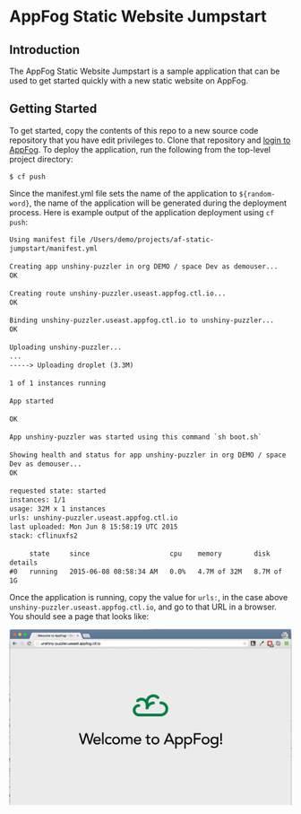 # AppFog Static Website Jumpstart

## Introduction

The AppFog Static Website Jumpstart is a sample application that can be used to get started quickly with a new static website on AppFog.

## Getting Started

To get started, copy the contents of this repo to a new source code repository that you have edit privileges to. Clone that repository and [login to AppFog](https://www.centurylinkcloud.com/knowledge-base/appfog/login-using-cf-cli/). To deploy the application, run the following from the top-level project directory:

```
$ cf push
```

Since the manifest.yml file sets the name of the application to `${random-word}`, the name of the application will be generated during the deployment process. Here is example output of the application deployment using `cf push`:

```
Using manifest file /Users/demo/projects/af-static-jumpstart/manifest.yml

Creating app unshiny-puzzler in org DEMO / space Dev as demouser...
OK

Creating route unshiny-puzzler.useast.appfog.ctl.io...
OK

Binding unshiny-puzzler.useast.appfog.ctl.io to unshiny-puzzler...
OK

Uploading unshiny-puzzler...
...
-----> Uploading droplet (3.3M)

1 of 1 instances running

App started

OK

App unshiny-puzzler was started using this command `sh boot.sh`

Showing health and status for app unshiny-puzzler in org DEMO / space Dev as demouser...
OK

requested state: started
instances: 1/1
usage: 32M x 1 instances
urls: unshiny-puzzler.useast.appfog.ctl.io
last uploaded: Mon Jun 8 15:58:19 UTC 2015
stack: cflinuxfs2

     state     since                    cpu    memory        disk         details   
#0   running   2015-06-08 08:58:34 AM   0.0%   4.7M of 32M   8.7M of 1G
```

Once the application is running, copy the value for `urls:`, in the case above `unshiny-puzzler.useast.appfog.ctl.io`, and go to that URL in a browser. You should see a page that looks like:

<img src="./images/welcome-to-appfog-screenshot.png"/>
 